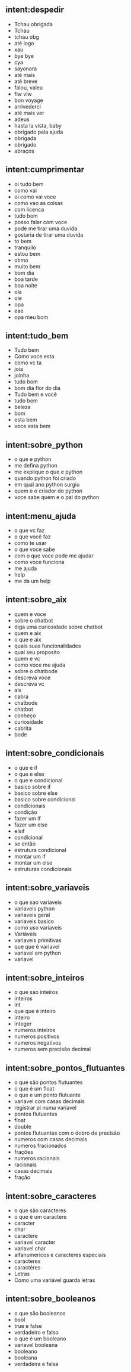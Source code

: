 ## intent:despedir
- Tchau obrigada
- Tchau
- tchau obg
- até logo
- xau
- bye bye
- cya
- sayonara
- até mais
- até breve
- falou, valeu
- flw vlw
- bon voyage
- arrivederci
- até mais ver
- adeus
- hasta la vista, baby
- obrigado pela ajuda
- obrigada
- obrigado
- abraços

## intent:cumprimentar
- oi tudo bem
- como vai
- oi como vai voce
- como vao as coisas
- com licenca
- tudo bom
- posso falar com voce
- pode me tirar uma duvida
- gostaria de tirar uma duvida
- to bem
- tranquilo
- estou bem
- otimo
- muito bem
- bom dia
- boa tarde
- boa noite
- ola
- oie
- opa
- eae
- opa meu bom

## intent:tudo_bem
- Tudo bem
- Como voce esta
- como vc ta
- joia
- joinha
- tudo bom
- bom dia flor do dia
- Tudo bem e você
- tudo bem
- beleza
- bom
- esta bem
- voce esta bem 

## intent:sobre_python
- o que e python
- me defina python
- me explique o que e python
- quando python foi criado
- em qual ano python surgiu
- quem e o criador do python
- voce sabe quem e o pai do python

## intent:menu_ajuda
- o que vc faz
- o que você faz
- como te usar
- o que voce sabe
- com o que voce pode me ajudar
- como voce funciona
- me ajuda
- help
- me da um help


## intent:sobre_aix
- quem e voce
- sobre o chatbot
- diga uma curiosidade sobre chatbot
- quem e aix
- o que e aix
- quais suas funcionalidades
- qual seu proposito
- quem e vc
- como voce me ajuda
- sobre o chatbode
- descreva voce
- descreva vc
- aix
- cabra
- chatbode
- chatbot
- conheço
- curiosidade
- cabrita
- bode

## intent:sobre_condicionais
- o que e if
- o que e else
- o que e condicional
- basico sobre if
- basico sobre else
- basico sobre condicional
- condicionais
- condição
- fazer um if
- fazer um else
- elsif
- condicional
- se então
- estrutura condicional
- montar um if
- montar um else
- estruturas condicionais

## intent:sobre_variaveis
- o que sao variaveis
- variaveis python
- variaveis geral
- variaveis basico
- como uso variaveis
- Variáveis
- variaveis primitivas
- que que é variavel
- variavel em python
- variavel

## intent:sobre_inteiros
- o que sao inteiros
- inteiros
- int
- que que é inteiro
- inteiro
- integer
- numeros inteiros
- numeros positivos
- numeros negativos
- numeros sem precisão decimal

## intent:sobre_pontos_flutuantes
- o que são pontos flutuantes
- o que é um float
- o que e um ponto flutuante
- variavel com casas decimais
- registrar pi numa variavel
- pontos flutuantes
- float
- double
- pontos flutuantes com o dobro de precisão
- numeros com casas decimais
- numeros fracionados
- frações
- numeros racionais
- racionais
- casas decimais
- fração

## intent:sobre_caracteres
- o que são caracteres
- o que é um caractere
- caracter
- char
- caractere
- variavel caracter
- variavel char
- alfanumericos e caracteres especiais
- caracteres
- caractéres
- Letras
- Como uma variável guarda letras

## intent:sobre_booleanos
- o que são booleanos
- bool
- true e false
- verdadeiro e falso
- o que é um booleano
- variavel booleana
- booleano
- booleana
- verdadeira e falsa

